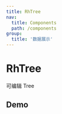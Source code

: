 ```yaml
---
title: RhTree
nav:
  title: Components
  path: /components
group:
  title: '数据展示'
---
```


# RhTree

可编辑 Tree

## Demo

<code src="./demo.tsx">

<API src="./type.ts">
